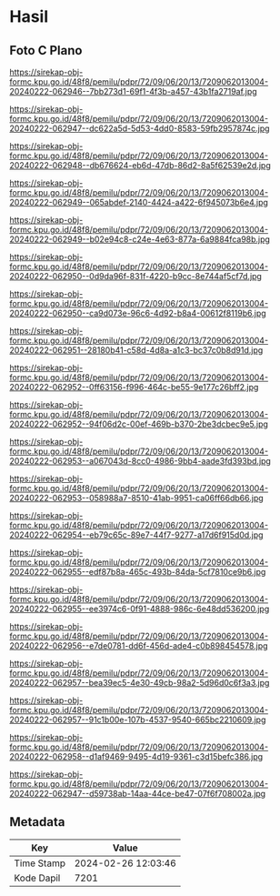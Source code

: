 # Hasil

## Foto C Plano

https://sirekap-obj-formc.kpu.go.id/48f8/pemilu/pdpr/72/09/06/20/13/7209062013004-20240222-062946--7bb273d1-69f1-4f3b-a457-43b1fa2719af.jpg

https://sirekap-obj-formc.kpu.go.id/48f8/pemilu/pdpr/72/09/06/20/13/7209062013004-20240222-062947--dc622a5d-5d53-4dd0-8583-59fb2957874c.jpg

https://sirekap-obj-formc.kpu.go.id/48f8/pemilu/pdpr/72/09/06/20/13/7209062013004-20240222-062948--db676624-eb6d-47db-86d2-8a5f62539e2d.jpg

https://sirekap-obj-formc.kpu.go.id/48f8/pemilu/pdpr/72/09/06/20/13/7209062013004-20240222-062949--065abdef-2140-4424-a422-6f945073b6e4.jpg

https://sirekap-obj-formc.kpu.go.id/48f8/pemilu/pdpr/72/09/06/20/13/7209062013004-20240222-062949--b02e94c8-c24e-4e63-877a-6a9884fca98b.jpg

https://sirekap-obj-formc.kpu.go.id/48f8/pemilu/pdpr/72/09/06/20/13/7209062013004-20240222-062950--0d9da96f-831f-4220-b9cc-8e744af5cf7d.jpg

https://sirekap-obj-formc.kpu.go.id/48f8/pemilu/pdpr/72/09/06/20/13/7209062013004-20240222-062950--ca9d073e-96c6-4d92-b8a4-00612f8119b6.jpg

https://sirekap-obj-formc.kpu.go.id/48f8/pemilu/pdpr/72/09/06/20/13/7209062013004-20240222-062951--28180b41-c58d-4d8a-a1c3-bc37c0b8d91d.jpg

https://sirekap-obj-formc.kpu.go.id/48f8/pemilu/pdpr/72/09/06/20/13/7209062013004-20240222-062952--0ff63156-f996-464c-be55-9e177c26bff2.jpg

https://sirekap-obj-formc.kpu.go.id/48f8/pemilu/pdpr/72/09/06/20/13/7209062013004-20240222-062952--94f06d2c-00ef-469b-b370-2be3dcbec9e5.jpg

https://sirekap-obj-formc.kpu.go.id/48f8/pemilu/pdpr/72/09/06/20/13/7209062013004-20240222-062953--a067043d-8cc0-4986-9bb4-aade3fd393bd.jpg

https://sirekap-obj-formc.kpu.go.id/48f8/pemilu/pdpr/72/09/06/20/13/7209062013004-20240222-062953--058988a7-8510-41ab-9951-ca06ff66db66.jpg

https://sirekap-obj-formc.kpu.go.id/48f8/pemilu/pdpr/72/09/06/20/13/7209062013004-20240222-062954--eb79c65c-89e7-44f7-9277-a17d6f915d0d.jpg

https://sirekap-obj-formc.kpu.go.id/48f8/pemilu/pdpr/72/09/06/20/13/7209062013004-20240222-062955--edf87b8a-465c-493b-84da-5cf7810ce9b6.jpg

https://sirekap-obj-formc.kpu.go.id/48f8/pemilu/pdpr/72/09/06/20/13/7209062013004-20240222-062955--ee3974c6-0f91-4888-986c-6e48dd536200.jpg

https://sirekap-obj-formc.kpu.go.id/48f8/pemilu/pdpr/72/09/06/20/13/7209062013004-20240222-062956--e7de0781-dd6f-456d-ade4-c0b898454578.jpg

https://sirekap-obj-formc.kpu.go.id/48f8/pemilu/pdpr/72/09/06/20/13/7209062013004-20240222-062957--bea39ec5-4e30-49cb-98a2-5d96d0c6f3a3.jpg

https://sirekap-obj-formc.kpu.go.id/48f8/pemilu/pdpr/72/09/06/20/13/7209062013004-20240222-062957--91c1b00e-107b-4537-9540-665bc2210609.jpg

https://sirekap-obj-formc.kpu.go.id/48f8/pemilu/pdpr/72/09/06/20/13/7209062013004-20240222-062958--d1af9469-9495-4d19-9361-c3d15befc386.jpg

https://sirekap-obj-formc.kpu.go.id/48f8/pemilu/pdpr/72/09/06/20/13/7209062013004-20240222-062947--d59738ab-14aa-44ce-be47-07f6f708002a.jpg


## Metadata

| Key        | Value               |
| ---------- | ------------------- |
| Time Stamp | 2024-02-26 12:03:46 |
| Kode Dapil | 7201                |



